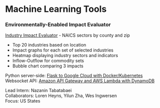 # Machine Learning Tools  

### Environmentally-Enabled Impact Evaluator

[Industry Impact Evaluator](../../localsite/info/) - NAICS sectors by county&nbsp;and&nbsp;zip

- Top 20 industries based on location  
- Impact graphs for each set of selected industries  
- Heatmap displaying industry sectors and indicators  
- Inflow-Outflow for commodity sets  
- Bubble chart comparing 3 impacts  

Python server-side: [Flask to Google Cloud with Docker/Kubernetes](https://medium.com/honeybadger-ai/how-to-deploy-machine-learning-models-using-flask-docker-and-google-cloud-platform-gcp-6e7bf1b339d5)  
Websocket API: [Amazon API Gateway and AWS Lambda with DynamoDB](https://www.youtube.com/watch?v=DzpGfyB0iKk)  

Lead Intern: Nazanin Tabatabaei  
Collaborators: Loren Heyns, Yilun Zha, Wes Ingwersen   
Focus: US States  


